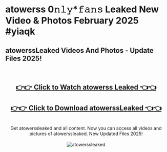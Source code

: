 # atowerss 0𝚗𝚕𝚢*𝚏𝚊𝚗𝚜 Leaked New Video & Photos February 2025 #yiaqk

<h2>atowerssLeaked Videos And Photos - Update Files 2025!</h2>
<br>
<div align="center">
<h2><a href="https://mediaupload.pro?title=atowerss&ref=11F" rel="nofollow">👉👉 Click to Watch atowerss Leaked 👈👈</a></h2>
<h2><a href="https://mediaupload.pro?title=atowerss&ref=11F" rel="nofollow">👉👉 Click to Download atowerssLeaked 👈👈</a></h2>
<br>
Get atowerssleaked and all content. Now you can access all videos and pictures of atowerssleaked. New Updated Files 2025!
<br>
<br>
<a href="https://mediaupload.pro?title=atowerss&ref=11F" rel="nofollow" data-target="animated-image.originalLink"><img src="https://i.ibb.co/Gkj2r4b/banner.png" alt="atowerssleaked" style="max-width: 100%; display: inline-block;" data-target="animated-image.originalImage"></a>
</div>
<br>


